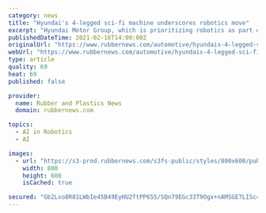```yaml
---
category: news
title: "Hyundai's 4-legged sci-fi machine underscores robotics move"
excerpt: "Hyundai Motor Group, which is prioritizing robotics as part of its future growth drive, has unveiled a four-legged all-terrain robotic run-and-walk-about called the TIGER. The uncrewed sci-fi-looking concept is designed to carry payloads into extreme,"
publishedDateTime: 2021-02-16T14:00:00Z
originalUrl: "https://www.rubbernews.com/automotive/hyundais-4-legged-sci-fi-machine-underscores-robotics-move"
webUrl: "https://www.rubbernews.com/automotive/hyundais-4-legged-sci-fi-machine-underscores-robotics-move"
type: article
quality: 69
heat: 69
published: false

provider:
  name: Rubber and Plastics News
  domain: rubbernews.com

topics:
  - AI in Robotics
  - AI

images:
  - url: "https://s3-prod.rubbernews.com/s3fs-public/styles/800x600/public/tiger_i.jpg"
    width: 800
    height: 600
    isCached: true

secured: "Gb2Lxo8R81LWbIe45B49EyHU2ftPP655/SQn79EGc33T9Ogx+nAMSGE7LISc4i/Qz1sTzuZYG3y5ro0z9TGe5l2sq+agmn+vQJill6ZHxcHoFrf5iB6MUobNfm9YJXBax/KJE7u6dbRSAKFTcIpn/dKc3PV2mw/9WG7w67xIgbwNYQ3u84NM2oBUUARAnkvmJZrqbbR3SDbD7sqxC/SfVmxjhTuXesCtXaKgjENmzI+dkAmpJmNls082jEM2X0wVoa9FvFu1sFZ6XvyEbasJXGzwtt8e8C/HzEALLPRG8M2Re7hlQXh4AgJD8gtRZSiyq8KsTDz33oTIxfLC/7k9DbN6mO1C0JvAEvOys9c1V4E=;ShYr+QNtBhf+zgFjElM9FA=="
---
```


